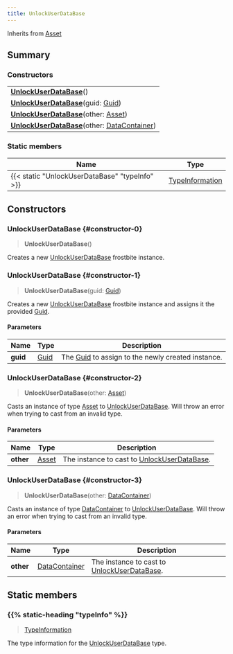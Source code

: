 ```yaml
---
title: UnlockUserDataBase
---
```


Inherits from 
[Asset](/vext/ref/fb/asset)

## Summary
### Constructors
| |
| ----------- |
| **[UnlockUserDataBase](#constructor-0)**() |
| **[UnlockUserDataBase](#constructor-1)**(guid: [Guid](/vext/ref/shared/class/guid)) |
| **[UnlockUserDataBase](#constructor-2)**(other: [Asset](/vext/ref/fb/asset)) |
| **[UnlockUserDataBase](#constructor-3)**(other: [DataContainer](/vext/ref/shared/class/datacontainer)) |

### Static members
| Name | Type |
| ---- | ---- |
| {{< static "UnlockUserDataBase" "typeInfo" >}} | [TypeInformation](/vext/ref/shared/class/typeinformation) |

## Constructors
### UnlockUserDataBase {#constructor-0}
> **UnlockUserDataBase**()

Creates a new [UnlockUserDataBase](/vext/ref/fb/unlockuserdatabase) frostbite instance.

### UnlockUserDataBase {#constructor-1}
> **UnlockUserDataBase**(guid: [Guid](/vext/ref/shared/class/guid))

Creates a new [UnlockUserDataBase](/vext/ref/fb/unlockuserdatabase) frostbite instance and assigns it the provided [Guid](/vext/ref/shared/class/guid).

#### Parameters
| Name | Type | Description |
| ---- | ---- | ----------- |
| **guid** | [Guid](/vext/ref/shared/class/guid) | The [Guid](/vext/ref/shared/class/guid) to assign to the newly created instance. |

### UnlockUserDataBase {#constructor-2}
> **UnlockUserDataBase**(other: [Asset](/vext/ref/fb/asset))

Casts an instance of type [Asset](/vext/ref/fb/asset) to [UnlockUserDataBase](/vext/ref/fb/unlockuserdatabase). Will throw an error when trying to cast from an invalid type.

#### Parameters
| Name | Type | Description |
| ---- | ---- | ----------- |
| **other** | [Asset](/vext/ref/fb/asset) | The instance to cast to [UnlockUserDataBase](/vext/ref/fb/unlockuserdatabase). |

### UnlockUserDataBase {#constructor-3}
> **UnlockUserDataBase**(other: [DataContainer](/vext/ref/shared/class/datacontainer))

Casts an instance of type [DataContainer](/vext/ref/shared/class/datacontainer) to [UnlockUserDataBase](/vext/ref/fb/unlockuserdatabase). Will throw an error when trying to cast from an invalid type.

#### Parameters
| Name | Type | Description |
| ---- | ---- | ----------- |
| **other** | [DataContainer](/vext/ref/shared/class/datacontainer) | The instance to cast to [UnlockUserDataBase](/vext/ref/fb/unlockuserdatabase). |

## Static members
### {{% static-heading "typeInfo" %}}
> [TypeInformation](/vext/ref/shared/class/typeinformation)

The type information for the [UnlockUserDataBase](/vext/ref/fb/unlockuserdatabase) type.

